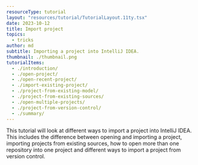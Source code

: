 ```yaml
---
resourceType: tutorial
layout: "resources/tutorial/TutorialLayout.11ty.tsx"
date: 2023-10-12
title: Import project
topics:
  - tricks
author: md
subtitle: Importing a project into IntelliJ IDEA.
thumbnail: ./thumbnail.png
tutorialItems:
  - ./introduction/
  - ./open-project/
  - ./open-recent-project/
  - ./import-existing-project/
  - ./project-from-existing-model/
  - ./project-from-existing-sources/
  - ./open-multiple-projects/
  - ./project-from-version-control/
  - ./summary/
---
```


This tutorial will look at different ways to import a project into IntelliJ IDEA. This includes the difference between opening and importing a project, importing projects from existing sources, how to open more than one repository into one project and different ways to import a project from version control.
